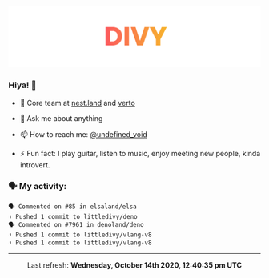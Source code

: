 
![](https://github.com/divy-work/divy-work/raw/master/assets/divy.png)

### Hiya! 👋

- 🔭 Core team at [nest.land](https://github.com/nestdotland/nest.land) and [verto](https://github.com/useverto/verto)

- 💬 Ask me about anything

- 📫 How to reach me: [@undefined_void](https://instagram.com/divy.exe)

- ⚡ Fun fact: I play guitar, listen to music, enjoy meeting new people, kinda introvert.

### 🗣 My activity:

```
🗣 Commented on #85 in elsaland/elsa
⬆️ Pushed 1 commit to littledivy/deno
🗣 Commented on #7961 in denoland/deno
⬆️ Pushed 1 commit to littledivy/vlang-v8
⬆️ Pushed 1 commit to littledivy/vlang-v8
```

------------
<p align="center">Last refresh: <b>Wednesday, October 14th 2020, 12:40:35 pm UTC</b></p>
